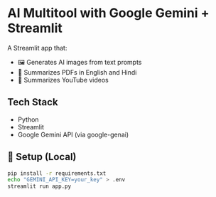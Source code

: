 # AI Multitool with Google Gemini + Streamlit

A Streamlit app that:
- 🖼️ Generates AI images from text prompts
- 📄 Summarizes PDFs in English and Hindi
- 🎥 Summarizes YouTube videos

## Tech Stack
- Python
- Streamlit
- Google Gemini API (via google-genai)

## 🔐 Setup (Local)
```bash
pip install -r requirements.txt
echo "GEMINI_API_KEY=your_key" > .env
streamlit run app.py
